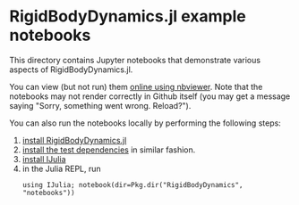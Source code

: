 # RigidBodyDynamics.jl example notebooks

This directory contains Jupyter notebooks that demonstrate various aspects of RigidBodyDynamics.jl.

You can view (but not run) them [online using nbviewer](http://nbviewer.jupyter.org/github/JuliaRobotics/RigidBodyDynamics.jl/tree/master/notebooks/). Note that the notebooks may not render correctly in Github itself (you may get a message saying "Sorry, something went wrong. Reload?").

You can also run the notebooks locally by performing the following steps:

1. [install RigidBodyDynamics.jl](http://www.juliarobotics.org/RigidBodyDynamics.jl/stable/#Installation-1)
2. [install the test dependencies](https://github.com/JuliaRobotics/RigidBodyDynamics.jl/blob/master/test/REQUIRE) in similar fashion.
3. [install IJulia](https://github.com/JuliaLang/IJulia.jl)
4. in the Julia REPL, run
   ```
   using IJulia; notebook(dir=Pkg.dir("RigidBodyDynamics", "notebooks"))
   ```